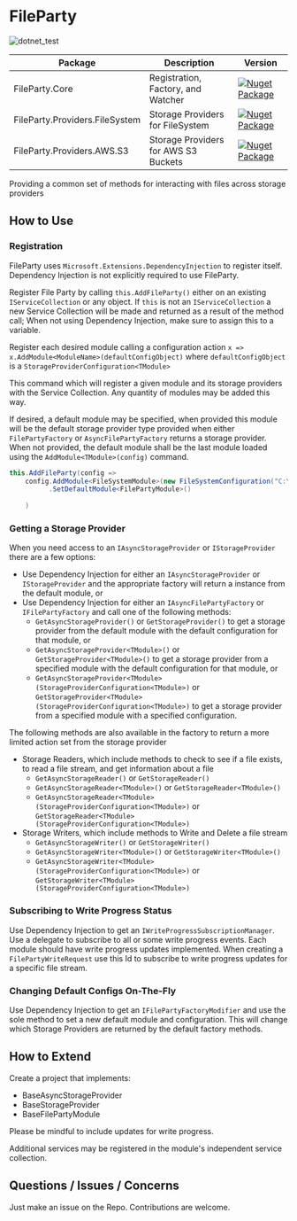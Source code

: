 # FileParty
![dotnet_test](https://github.com/JankwareDotCom/FileParty/workflows/dotnet_test/badge.svg)

| Package | Description | Version |
| ------- | ----------- | ------- |
|FileParty.Core|Registration, Factory, and Watcher|[![Nuget Package](https://badgen.net/nuget/v/FileParty.Core)](https://www.nuget.org/packages/FileParty.Core/)|
|FileParty.Providers.FileSystem|Storage Providers for FileSystem|[![Nuget Package](https://badgen.net/nuget/v/FileParty.Providers.FileSystem)](https://www.nuget.org/packages/FileParty.Providers.FileSystem/)|
|FileParty.Providers.AWS.S3|Storage Providers for AWS S3 Buckets|[![Nuget Package](https://badgen.net/nuget/v/FileParty.Providers.AWS.S3)](https://www.nuget.org/packages/FileParty.Providers.AWS.S3/)|

Providing a common set of methods for interacting with files across storage providers 

## How to Use

### Registration
FileParty uses `Microsoft.Extensions.DependencyInjection` to register itself.  Dependency Injection is not explicitly required to use FileParty.

Register File Party by calling `this.AddFileParty()` either on an existing `IServiceCollection` or any object. If `this` is not an `IServiceCollection` 
a new Service Collection will be made and returned as a result of the method call; When not using Dependency Injection, make sure to assign this to a
variable.

Register each desired module calling a configuration action `x => x.AddModule<ModuleName>(defaultConfigObject)` where `defaultConfigObject` is 
a `StorageProviderConfiguration<TModule>`

This command which will register a given module and its storage providers with the Service Collection. Any quantity of modules may be added this way.

If desired, a default module may be specified, when provided this module will be the default storage provider type provided when either 
`FilePartyFactory` or `AsyncFilePartyFactory` returns a storage provider.  When not provided, the default module shall be the last module loaded using the 
`AddModule<TModule>(config)` command.

```c#
this.AddFileParty(config => 
    config.AddModule<FileSystemModule>(new FileSystemConfiguration("C:\FilePartyBaseDirectory"))
          .SetDefaultModule<FilePartyModule>()
    
    )
```

### Getting a Storage Provider
When you need access to an `IAsyncStorageProvider` or `IStorageProvider` there are a few options:
- Use Dependency Injection for either an `IAsyncStorageProvider` or `IStorageProvider` and the appropriate factory will 
  return a instance from the default module, or 
- Use Dependency Injection for either an `IAsyncFilePartyFactory` or `IFilePartyFactory` and call one of the following methods:
  - `GetAsyncStorageProvider()` or `GetStorageProvider()` to get a storage provider from the default module with the default 
    configuration for that module, or
  - `GetAsyncStorageProvider<TModule>()` or `GetStorageProvider<TModule>()` to get a storage provider from a specified module 
    with the default configuration for that module, or
  - `GetAsyncStorageProvider<TModule>(StorageProviderConfiguration<TModule>)` or `GetStorageProvider<TModule>(StorageProviderConfiguration<TModule>)`
    to get a storage provider from a specified module with a specified configuration.
    
The following methods are also available in the factory to return a more limited action set from the storage provider
- Storage Readers, which include methods to check to see if a file exists, to read a file stream, and get information about a file 
  - `GetAsyncStorageReader()` or `GetStorageReader()`
  - `GetAsyncStorageReader<TModule>()` or `GetStorageReader<TModule>()`
  - `GetAsyncStorageReader<TModule>(StorageProviderConfiguration<TModule>)` or `GetStorageReader<TModule>(StorageProviderConfiguration<TModule>)`
- Storage Writers, which include methods to Write and Delete a file stream
  - `GetAsyncStorageWriter()` or `GetStorageWriter()`
  - `GetAsyncStorageWriter<TModule>()` or `GetStorageWriter<TModule>()`
  - `GetAsyncStorageWriter<TModule>(StorageProviderConfiguration<TModule>)` or `GetStorageWriter<TModule>(StorageProviderConfiguration<TModule>)`

### Subscribing to Write Progress Status
Use Dependency Injection to get an `IWriteProgressSubscriptionManager`.  Use a delegate to subscribe to all or some write progress events.  Each module should
have write progress updates implemented.  When creating a `FilePartyWriteRequest` use this Id to subscribe to write progress updates for a specific file stream.

### Changing Default Configs On-The-Fly
Use Dependency Injection to get an `IFilePartyFactoryModifier` and use the sole method to set a new default module and configuration.  This will change which 
Storage Providers are returned by the default factory methods.

## How to Extend

Create a project that implements:

- BaseAsyncStorageProvider
- BaseStorageProvider
- BaseFilePartyModule

Please be mindful to include updates for write progress.

Additional services may be registered in the module's independent service collection.

## Questions / Issues / Concerns
Just make an issue on the Repo.  Contributions are welcome.
